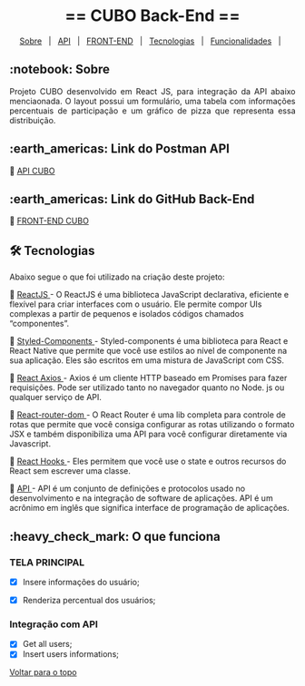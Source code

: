 <!-- PROJECT TITLE -->
<h1 align='center'id="top">  == CUBO Back-End ==  </h1>


<!-- PROJECT MENU -->
<p align="center">
  <a href="#sobre">Sobre</a> &#xa0; | &#xa0; 
  <a href="#api">API</a> &#xa0; | &#xa0;
  <a href="#front">FRONT-END</a> &#xa0; | &#xa0;
  <a href="#tecnologias">Tecnologias</a> &#xa0; | &#xa0;
  <a href="#funciona">Funcionalidades</a> &#xa0; | &#xa0;  
</p>



<!-- PROJECT SOBRE -->
<h2 id="sobre">:notebook: Sobre </h2>
<p align="justify">Projeto CUBO desenvolvido em React JS, para integração da API abaixo menciaonada. O layout possui um formulário, uma tabela com informações percentuais de participação e um gráfico de pizza que representa essa distribuição.</p>


<!-- PROJECT POSTMAN -->
<h2 id="api">:earth_americas: Link do Postman API </h2>
<p>🔗 <a href="https://documenter.getpostman.com/view/17588210/UVeKoQA2" target="_blank"> API CUBO </a>  </p>
<!-- <a href="https://documenter.getpostman.com/view/17588210/UVeKoQA2" onclick="return ! window.open(this.href);"> Open in a new window</a> -->

<!-- PROJECT BACK-END -->
<h2 id="front">:earth_americas: Link do GitHub Back-End </h2>
<p>🔗 <a href="https://github.com/TainaSoares/CUBO-FRONT" target="_blank"> FRONT-END CUBO </a>  </p>
<!-- <a href="https://github.com/TainaSoares/CUBO-FRONT" onclick="return ! window.open(this.href);"> Open in a new window</a> -->

<!-- PROJECT TECHNOLOGIES -->
<h2 id="tecnologias"> 🛠 Tecnologias </h2>

Abaixo segue o que foi utilizado na criação deste projeto:

<p>🔗 <a href="https://pt-br.reactjs.org/" target="_blank"> ReactJS </a> - O ReactJS é uma biblioteca JavaScript declarativa, eficiente e flexível para criar interfaces com o usuário. Ele permite compor UIs complexas a partir de pequenos e isolados códigos chamados “componentes”. </p>
<p>🔗 <a href="https://styled-components.com/" target="_blank"> Styled-Components <a/> - Styled-components é uma biblioteca para React e React Native que permite que você use estilos ao nível de componente na sua aplicação. Eles são escritos em uma mistura de JavaScript com CSS.</p>
<p>🔗 <a href="https://www.npmjs.com/package/axios" target="_blank"> React Axios </a> - Axios é um cliente HTTP baseado em Promises para fazer requisições. Pode ser utilizado tanto no navegador quanto no Node. js ou qualquer serviço de API.</p>
<p>🔗 <a href="https://reactrouter.com/web/guides/quick-start" target="_blank"> React-router-dom </a> - O React Router é uma lib completa para controle de rotas que permite que você consiga configurar as rotas utilizando o formato JSX e também disponibiliza uma API para você configurar diretamente via Javascript.</p>
<p>🔗 <a href="https://pt-br.reactjs.org/docs/hooks-intro.html" target="_blank"> React Hooks </a> - Eles permitem que você use o state e outros recursos do React sem escrever uma classe.
<p>🔗 <a href="https://www.redhat.com/pt-br/topics/api/what-are-application-programming-interfaces" target="_blank"> API </a> - API é um conjunto de definições e protocolos usado no desenvolvimento e na integração de software de aplicações. API é um acrônimo em inglês que significa interface de programação de aplicações.</p>

<!-- PROJECT IT WORKS-->
<h2 id="funciona">:heavy_check_mark: O que funciona</h2>

### TELA PRINCIPAL
- [x] Insere informações do usuário;
- [x] Renderiza percentual dos usuários;


### Integração com API
- [x] Get all users;
- [x] Insert users informations;
  
<a href="#top">Voltar para o topo</a>
